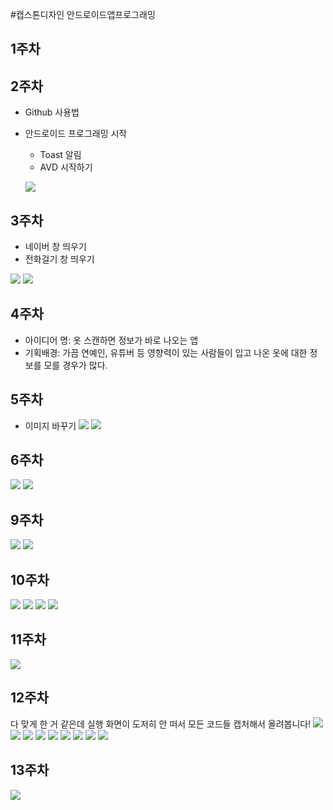 #캡스톤디자인 안드로이드앱프로그래밍

## 1주차

## 2주차
 - Github 사용법
 - 안드로이드 프로그래밍 시작
    - Toast 알림
    - AVD 시작하기
    
    <img width="" height="" src="./png/2주차과제.png"></img>
   
## 3주차
  - 네이버 창 띄우기
  - 전화걸기 창 띄우기 
  
  <img width="" height="" src="./png/3주차과제_naver.png"></img>
  <img width="" height="" src="./png/전화걸기.png"></img>
   
## 4주차
- 아이디어 명: 옷 스캔하면 정보가 바로 나오는 앱
- 기획배경: 가끔 연예인, 유튜버 등 영향력이 있는 사람들이 입고 나온 옷에 대한 정보를 모를 경우가 많다. 

## 5주차
- 이미지 바꾸기 
 <img width="" height="" src="./png/5주차과제.png"></img>
  <img width="" height="" src="./png/5주차과제1.png"></img>
## 6주차
<img width="" height="" src="./png/6주차과제.png"></img>
<img width="" height="" src="./png/6주차과제1.png"></img>
## 9주차
<img width="" height="" src="./png/9주차과제.png"></img>
<img width="" height="" src="./png/9주차과제_전체.png"></img>
## 10주차 
<img width="" height="" src="./png/10주차_첫화면.png"></img>
<img width="" height="" src="./png/10주차.png"></img>
<img width="" height="" src="./png/10주차과제.png"></img>
<img width="" height="" src="./png/10주차_과제.png"></img>
## 11주차
<img width="" height="" src="./png/11주차_이채연.png"></img>
## 12주차
다 맞게 한 거 같은데 실행 화면이 도저히 안 떠서 모든 코드들 캡처해서 올려봅니다!
<img width="" height="" src="./png/2.png"></img>
<img width="" height="" src="./png/5.png"></img>
<img width="" height="" src="./png/6.png"></img>
<img width="" height="" src="./png/3.png"></img>
<img width="" height="" src="./png/4.png"></img>
<img width="" height="" src="./png/1.png"></img>
<img width="" height="" src="./png/7.png"></img>
<img width="" height="" src="./png/8.png"></img>
<img width="" height="" src="./png/9.png"></img>
## 13주차
<img width="" height="" src="./png/13주차_.png"></img>
